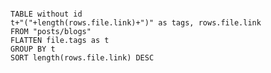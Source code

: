 

```

```



```dataview
TABLE without id
t+"("+length(rows.file.link)+")" as tags, rows.file.link
FROM "posts/blogs"
FLATTEN file.tags as t
GROUP BY t
SORT length(rows.file.link) DESC
```


